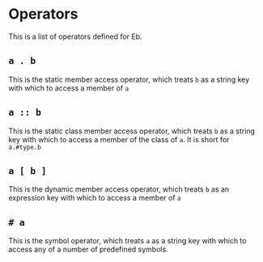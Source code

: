 # Operators

This is a list of operators defined for Eb.

## `a . b`

This is the static member access operator, which treats `b` as a string key with which to access a member of `a`

## `a :: b`

This is the static class member access operator, which treats `b` as a string key with which to access a member of the class of `a`. It is short for `a.#type.b`

## `a [ b ]`

This is the dynamic member access operator, which treats `b` as an expression key with which to access a member of `a`

## `# a`

This is the symbol operator, which treats `a` as a string key with which to access any of a number of predefined symbols.

<!--

  ## Pseudo-operators

  ### `#()`

  This is the symbol constructor. A symbol is never equal to anything but itself.

-->